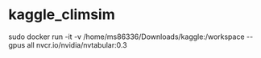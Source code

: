 # kaggle_climsim

sudo docker run -it -v /home/ms86336/Downloads/kaggle:/workspace --gpus all  nvcr.io/nvidia/nvtabular:0.3
